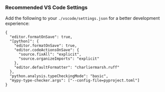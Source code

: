### Recommended VS Code Settings

Add the following to your `./vscode/settings.json` for a better development experience:

```jsonc
{
  "editor.formatOnSave": true,
  "[python]": {
    "editor.formatOnSave": true,
    "editor.codeActionsOnSave": {
      "source.fixAll": "explicit",
      "source.organizeImports": "explicit"
    },
    "editor.defaultFormatter": "charliermarsh.ruff"
  },
  "python.analysis.typeCheckingMode": "basic",
  "mypy-type-checker.args": ["--config-file=pyproject.toml"]
}
```
